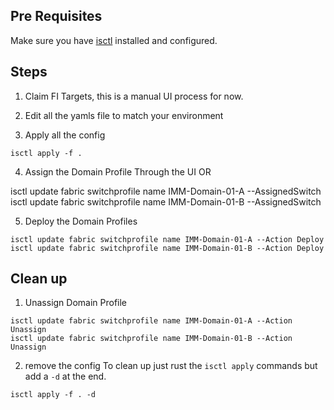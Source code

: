 ## Pre Requisites
Make sure you have [isctl](https://github.com/cgascoig/isctl) installed and configured.

## Steps
1. Claim FI Targets, this is a manual UI process for now.

2. Edit all the yamls file to match your environment

3. Apply all the config
```
isctl apply -f .
```

4. Assign the Domain Profile
Through the UI OR 

isctl update fabric switchprofile name IMM-Domain-01-A --AssignedSwitch <switch-moid>
isctl update fabric switchprofile name IMM-Domain-01-B --AssignedSwitch <switch-moid>


5. Deploy the Domain Profiles
```
isctl update fabric switchprofile name IMM-Domain-01-A --Action Deploy
isctl update fabric switchprofile name IMM-Domain-01-B --Action Deploy
```

## Clean up
1. Unassign Domain Profile
```
isctl update fabric switchprofile name IMM-Domain-01-A --Action Unassign
isctl update fabric switchprofile name IMM-Domain-01-B --Action Unassign
```

2. remove the config
To clean up just rust the `isctl apply` commands but add a `-d` at the end.
```
isctl apply -f . -d
```